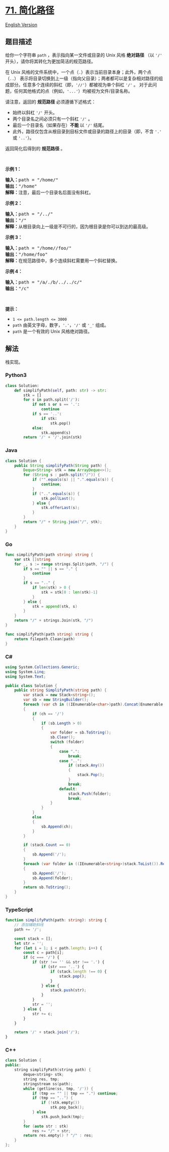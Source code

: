 # [71. 简化路径](https://leetcode.cn/problems/simplify-path)

[English Version](/solution/0000-0099/0071.Simplify%20Path/README_EN.md)

## 题目描述

<!-- 这里写题目描述 -->

<p>给你一个字符串 <code>path</code> ，表示指向某一文件或目录的 Unix 风格 <strong>绝对路径 </strong>（以 <code>'/'</code> 开头），请你将其转化为更加简洁的规范路径。</p>

<p class="MachineTrans-lang-zh-CN">在 Unix 风格的文件系统中，一个点（<code>.</code>）表示当前目录本身；此外，两个点 （<code>..</code>） 表示将目录切换到上一级（指向父目录）；两者都可以是复杂相对路径的组成部分。任意多个连续的斜杠（即，<code>'//'</code>）都被视为单个斜杠 <code>'/'</code> 。 对于此问题，任何其他格式的点（例如，<code>'...'</code>）均被视为文件/目录名称。</p>

<p>请注意，返回的 <strong>规范路径</strong> 必须遵循下述格式：</p>

<ul>
	<li>始终以斜杠 <code>'/'</code> 开头。</li>
	<li>两个目录名之间必须只有一个斜杠 <code>'/'</code> 。</li>
	<li>最后一个目录名（如果存在）<strong>不能 </strong>以 <code>'/'</code> 结尾。</li>
	<li>此外，路径仅包含从根目录到目标文件或目录的路径上的目录（即，不含 <code>'.'</code> 或 <code>'..'</code>）。</li>
</ul>

<p>返回简化后得到的 <strong>规范路径</strong> 。</p>

<p> </p>

<p><strong>示例 1：</strong></p>

<pre>
<strong>输入：</strong>path = "/home/"
<strong>输出：</strong>"/home"
<strong>解释：</strong>注意，最后一个目录名后面没有斜杠。 </pre>

<p><strong>示例 2：</strong></p>

<pre>
<strong>输入：</strong>path = "/../"
<strong>输出：</strong>"/"
<strong>解释：</strong>从根目录向上一级是不可行的，因为根目录是你可以到达的最高级。
</pre>

<p><strong>示例 3：</strong></p>

<pre>
<strong>输入：</strong>path = "/home//foo/"
<strong>输出：</strong>"/home/foo"
<strong>解释：</strong>在规范路径中，多个连续斜杠需要用一个斜杠替换。
</pre>

<p><strong>示例 4：</strong></p>

<pre>
<strong>输入：</strong>path = "/a/./b/../../c/"
<strong>输出：</strong>"/c"
</pre>

<p> </p>

<p><strong>提示：</strong></p>

<ul>
	<li><code>1 <= path.length <= 3000</code></li>
	<li><code>path</code> 由英文字母，数字，<code>'.'</code>，<code>'/'</code> 或 <code>'_'</code> 组成。</li>
	<li><code>path</code> 是一个有效的 Unix 风格绝对路径。</li>
</ul>

## 解法

<!-- 这里可写通用的实现逻辑 -->

栈实现。

<!-- tabs:start -->

### **Python3**

<!-- 这里可写当前语言的特殊实现逻辑 -->

```python
class Solution:
    def simplifyPath(self, path: str) -> str:
        stk = []
        for s in path.split('/'):
            if not s or s == '.':
                continue
            if s == '..':
                if stk:
                    stk.pop()
            else:
                stk.append(s)
        return '/' + '/'.join(stk)
```

### **Java**

<!-- 这里可写当前语言的特殊实现逻辑 -->

```java
class Solution {
    public String simplifyPath(String path) {
        Deque<String> stk = new ArrayDeque<>();
        for (String s : path.split("/")) {
            if ("".equals(s) || ".".equals(s)) {
                continue;
            }
            if ("..".equals(s)) {
                stk.pollLast();
            } else {
                stk.offerLast(s);
            }
        }
        return "/" + String.join("/", stk);
    }
}
```

### **Go**

```go
func simplifyPath(path string) string {
	var stk []string
	for _, s := range strings.Split(path, "/") {
		if s == "" || s == "." {
			continue
		}
		if s == ".." {
			if len(stk) > 0 {
				stk = stk[0 : len(stk)-1]
			}
		} else {
			stk = append(stk, s)
		}
	}
	return "/" + strings.Join(stk, "/")
}
```

```go
func simplifyPath(path string) string {
    return filepath.Clean(path)
}
```

### **C#**

```cs
using System.Collections.Generic;
using System.Linq;
using System.Text;

public class Solution {
    public string SimplifyPath(string path) {
        var stack = new Stack<string>();
        var sb = new StringBuilder();
        foreach (var ch in ((IEnumerable<char>)path).Concat(Enumerable.Repeat('/', 1)))
        {
            if (ch == '/')
            {
                if (sb.Length > 0)
                {
                    var folder = sb.ToString();
                    sb.Clear();
                    switch (folder)
                    {
                        case ".":
                            break;
                        case "..":
                            if (stack.Any())
                            {
                                stack.Pop();
                            }
                            break;
                        default:
                            stack.Push(folder);
                            break;
                    }
                }
            }
            else
            {
                sb.Append(ch);
            }
        }

        if (stack.Count == 0)
        {
            sb.Append('/');
        }
        foreach (var folder in ((IEnumerable<string>)stack.ToList()).Reverse())
        {
            sb.Append('/');
            sb.Append(folder);
        }
        return sb.ToString();
    }
}
```

### **TypeScript**

```ts
function simplifyPath(path: string): string {
    // 添加辅助斜线
    path += '/';

    const stack = [];
    let str = '';
    for (let i = 1; i < path.length; i++) {
        const c = path[i];
        if (c === '/') {
            if (str !== '' && str !== '.') {
                if (str === '..') {
                    if (stack.length !== 0) {
                        stack.pop();
                    }
                } else {
                    stack.push(str);
                }
            }
            str = '';
        } else {
            str += c;
        }
    }

    return '/' + stack.join('/');
}
```

### **C++**

```cpp
class Solution {
public:
    string simplifyPath(string path) {
        deque<string> stk;
        string res, tmp;
        stringstream ss(path);
        while (getline(ss, tmp, '/')) {
            if (tmp == "" || tmp == ".") continue;
            if (tmp == "..") {
                if (!stk.empty())
                    stk.pop_back();
            } else
                stk.push_back(tmp);
        }
        for (auto str : stk)
            res += "/" + str;
        return res.empty() ? "/" : res;
    }
};
```

<!-- tabs:end -->
